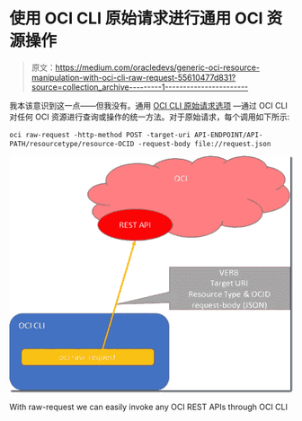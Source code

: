 # 使用 OCI CLI 原始请求进行通用 OCI 资源操作

> 原文：<https://medium.com/oracledevs/generic-oci-resource-manipulation-with-oci-cli-raw-request-55610477d831?source=collection_archive---------1----------------------->

我本该意识到这一点——但我没有。通用 [OCI CLI 原始请求选项](https://docs.oracle.com/en-us/iaas/tools/oci-cli/3.6.2/oci_cli_docs/cmdref/raw-request.html) —通过 OCI CLI 对任何 OCI 资源进行查询或操作的统一方法。对于原始请求，每个调用如下所示:

```
oci raw-request -http-method POST -target-uri API-ENDPOINT/API-PATH/resourcetype/resource-OCID -request-body file://request.json
```

![](img/d74722b0fb6926c965e2c31cc56c664a.png)

With raw-request we can easily invoke any OCI REST APIs through OCI CLI